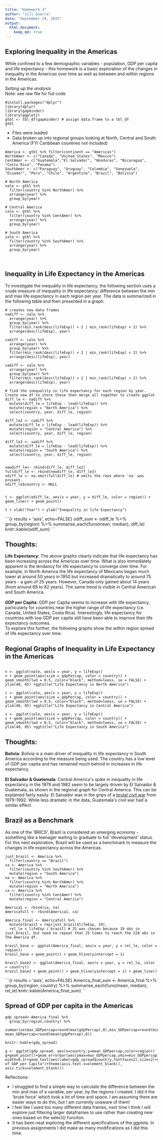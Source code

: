 ```yaml
---
title: "Homework 3"
author: "Jill Guerra"
date: "September 29, 2015"
output: 
  html_document:
    keep_md: true 
---
```


Exploring Inequality in the Americas 
---
While confined to a few demographic variables - population, GDP per capita and life expectancy - this homework is a basic exploration of the changes in inequality in the Americas over time as well as between and within regions in the Americas. 

_Setting up the analysis_<br>
Note: see raw file for full code 
```{r, results='hide', message=FALSE, warning=FALSE, include=FALSE}
#install.packages("dplyr")
library(dplyr)
library(gapminder)
library(ggplot2)
gtbl <- tbl_df(gapminder) # assign data.frame to a tbl_df
gtbl
```
* Files were loaded
* Data broken up into regional groups looking at North, Central and South America (FYI Caribbean countries not included)
```{r regions, include=FALSE}
America <- gtbl %>% filter(continent == "Americas")
NorthAmer <- c("Canada", "United States", "Mexico")
CentAmer <- c("Guatemala","El Salvador", "Honduras", "Nicaragua", "Costa Rica", "Panama")
SouthAmer <- c("Paraguay", "Uruguay", "Colombia", "Venezuela", "Ecuador", "Peru", "Chile", "Argentina", "Brazil", "Bolivia")
```

 
```{r regiondf, include=FALSE}
# North America 
nale <- gtbl %>% 
  filter(country %in% NorthAmer) %>% 
  arrange(year) %>% 
  group_by(year)

# Central America 
cale <- gtbl %>% 
  filter(country %in% CentAmer) %>% 
  arrange(year) %>% 
  group_by(year)

# South America 
sale <- gtbl %>% 
  filter(country %in% SouthAmer) %>% 
  arrange(year) %>% 
  group_by(year)
```
<br>

Inequality in Life Expectancy in the Americas 
--- 

To investigate the inequality in life expectancy, the  following section uses a crude measure of inequality in life expectancy: difference between the min and max life expectancy in each region per year. The data is summarized in the following table and then presented in a graph.  
```{r regiondiff, include=FALSE}
# creates new data frames 
nadiff <- nale %>% 
  arrange(year) %>% 
  group_by(year) %>% 
  filter(min_rank(desc(lifeExp)) < 2 | min_rank(lifeExp) < 2) %>% 
  arrange(desc(lifeExp), year)

cadiff <- cale %>% 
  arrange(year) %>% 
  group_by(year) %>% 
  filter(min_rank(desc(lifeExp)) < 2 | min_rank(lifeExp) < 2) %>% 
  arrange(desc(lifeExp), year)

sadiff <- sale %>% 
  arrange(year) %>% 
  group_by(year) %>% 
  filter(min_rank(desc(lifeExp)) < 2 | min_rank(lifeExp) < 2) %>% 
  arrange(desc(lifeExp), year)

# find the inequality in life expectancy for each region by year. Create new df to store these then merge all together to create ggplot  
diff_le <- nadiff %>% 
  mutate(diff_le = lifeExp - lead(lifeExp)) %>% 
  mutate(region = "North America") %>% 
  select(country, year, diff_le, region)
    
diff_le2 <- cadiff %>% 
  mutate(diff_le = lifeExp - lead(lifeExp)) %>% 
  mutate(region = "Central America") %>% 
  select(country, year, diff_le, region)

diff_le3 <- sadiff %>% 
  mutate(diff_le = lifeExp - lead(lifeExp)) %>% 
  mutate(region = "South America") %>% 
  select(country, year, diff_le, region)


newdiff_le<- rbind(diff_le, diff_le2)
fulldiff_le <- rbind(newdiff_le, diff_le3)
odiff_le <- na.omit(fulldiff_le) # omits the rows where 'na' was present. 
odiff_le$country <- NULL
```

```{r plot differences}

t <- ggplot(odiff_le, aes(x = year, y = diff_le, color = region)) + geom_line() + geom_point() 

t + xlab("Year") + ylab("Inequality in life Expectancy") 
```
<div class="twoC">
```{r results = 'asis', echo=FALSE}
odiff_sum <- odiff_le %>%
  group_by(region) %>%
  summarise_each(funs(mean, median), diff_le)
knitr::kable(odiff_sum)
```

Thoughts:
---

__Life Expectancy__:
The above graphs clearly indicate that life expectancy has been increasing across the Americas over time. What is also immediately apparent is the tendancy for life expectancy to converge over time. For example, in North America the life expectancy of Mexicans began much lower at around 50 years in 1950 but increased dramatically to around 75 years - a gain of 25 years. However, Canada only gained about 14 years (from around 68 to 82 years). The same trend is visible in Central American and South America. 
<br><br>
__GDP per Capita__:
GDP per Capita seems to increase with life expectancy, particularly for countries near the higher range of life expectancy (i.e. Canada, United States, Costa Rica). Interestingly, life expectancy for countries with low GDP per capita still have been able to improve their life expectancy outcomes. <br>
To explore this further, the following graphs show the within region spread of life expectancy over time.  

Regional Graphs of Inequality in Life Expectancy in the Americas
---
```{r}

n <- ggplot(nale, aes(x = year, y = lifeExp)) 
n + geom_point(aes(size = gdpPercap, color = country)) + geom_smooth(lwd = 0.5, color="black", method=loess, se = FALSE) + ylim(40, 85) +ggtitle("Life Expectancy in North America")

c <- ggplot(cale, aes(x = year, y = lifeExp)) 
c + geom_point(aes(size = gdpPercap, color = country)) + geom_smooth(lwd = 0.5, color="black", method=loess, se = FALSE) + ylim(40, 85) +ggtitle("Life Expectancy in Central America")

s <- ggplot(sale, aes(x = year, y = lifeExp)) 
s + geom_point(aes(size = gdpPercap, color = country)) + geom_smooth(lwd = 0.5, color="black", method=loess, se = FALSE) + ylim(40, 85) +ggtitle("Life Expectancy in South America")
```
Thoughts: 
---
__Bolivia__:
Bolivia is a main driver of inequality in life expectancy in South America according to the measure being used. The country has a low level of GDP per capita and has remained much behind in increases in life expectancy. 
<br><br>
__El Salvador & Guatemala__:
Central America's spike in inequality in life expectancy in the 1979 and 1982 seem to be largely driven by El Salvador & Guatemala, as shown in the regional graph for Central America.  This can be explained fairly easily: El Salvador was in the grips of a [brutal civil war](https://en.wikipedia.org/wiki/Salvadoran_Civil_War) from 1979-1992. While less dramatic in the data, Guatemala's civil war had a similar effect.


Brazil as a Benchmark 
---

As one of the 'BRICS', Brazil is considered an emerging economy - something like a teenager waiting to graduate to full 'development' status. For this next exploration, Brazil will be used as a benchmark to measure the changes in life expectancy across the Americas. 

```{r, include=FALSE}
just_brazil <- America %>% 
  filter(country == "Brazil")
sa <- America %>% 
  filter(country %in% SouthAmer) %>% 
  mutate(region = "South America")
na <- America %>% 
  filter(country %in% NorthAmer) %>% 
  mutate(region = "North America")
ca <- America %>% 
  filter(country %in% CentAmer) %>% 
  mutate(region = "Central America")

America1 <- rbind(sa, na)
Americafull <- rbind(America1, ca)

America_final <- Americafull %>%
  mutate(brazil = rep(just_brazil$lifeExp, 19),
  rel_le = lifeExp / brazil) # 25 was chosen because 19 obs in just_brazil, but need to repeat that 25 times to reach the 228 obs in the America df.
```

```{r}
brazil_base <- ggplot(America_final, aes(x = year, y = rel_le, color = region))
brazil_base + geom_point() + geom_hline(yintercept = 1)

brazil_base2 <- ggplot(America_final, aes(x = year, y = rel_le, color = country))
brazil_base2 + geom_point() + geom_hline(yintercept = 1) + geom_line()
```
<div class="twoC">
```{r results = 'asis', echo=FALSE}
America_final_sum <- America_final %>%
  group_by(region, country) %>%
  summarise_each(funs(mean, median), rel_le)
knitr::kable(America_final_sum)
```

Spread of GDP per capita in the Americas 
---


``` {r}
gdp_spread<-America_final %>%
  group_by(region,country) %>%
  summarise(max_GDPpercap=round(max(gdpPercap),0),min_GDPpercap=round(min(gdpPercap),0),    mean_GDPpercap=round(mean(gdpPercap),0))

knitr::kable(gdp_spread)

g <- ggplot(gdp_spread, aes(x=country,y=mean_GDPpercap,color=region))
g+geom_point()+geom_errorbar(aes(ymax=max_GDPpercap,ymin=min_GDPpercap), width=0.3)+geom_text(aes(label=gdp_spread$country,fontface=2),size=2)+ylab("Spread of GDP per Capita")+theme(axis.text.x=element_blank(), axis.ticks=element_blank())

```

Reflections: 

- I struggled to find a simple way to calculate the difference between the min and max of a variable, per year, by the regions I created. I did it the 'brute force' which took a lot of time and space. I am assuming there are easier ways to do this,  but I am currently unaware of them! 
- I feel like I used too many different data frames, next time I think I will explore just filtering larger dataframes to use rather than creating new ones based on the select() funciton. 
- It has been neat exploring the different specifications of the ggplots. In previous assignments I did make as many modifications as I did this time. 
